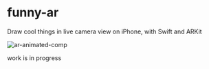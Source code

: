 # funny-ar
Draw cool things in live camera view on iPhone, with Swift and ARKit

![ar-animated-comp](https://user-images.githubusercontent.com/7429748/146301844-fb30bcac-8b51-44e8-ad15-829bb3b58e2b.gif)

work is in progress
